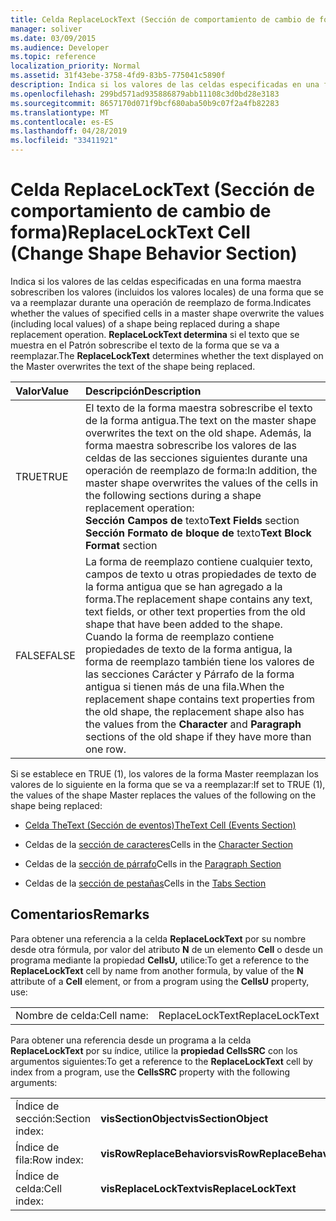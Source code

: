 ```yaml
---
title: Celda ReplaceLockText (Sección de comportamiento de cambio de forma)
manager: soliver
ms.date: 03/09/2015
ms.audience: Developer
ms.topic: reference
localization_priority: Normal
ms.assetid: 31f43ebe-3758-4fd9-83b5-775041c5890f
description: Indica si los valores de las celdas especificadas en una forma maestra sobrescriben los valores (incluidos los valores locales) de una forma que se va a reemplazar durante una operación de reemplazo de forma. ReplaceLockText determina si el texto que se muestra en el Patrón sobrescribe el texto de la forma que se va a reemplazar.
ms.openlocfilehash: 299bd571ad935886879abb11108c3d0bd28e3183
ms.sourcegitcommit: 8657170d071f9bcf680aba50b9c07f2a4fb82283
ms.translationtype: MT
ms.contentlocale: es-ES
ms.lasthandoff: 04/28/2019
ms.locfileid: "33411921"
---
```

# <a name="replacelocktext-cell-change-shape-behavior-section"></a><span data-ttu-id="2b4e8-104">Celda ReplaceLockText (Sección de comportamiento de cambio de forma)</span><span class="sxs-lookup"><span data-stu-id="2b4e8-104">ReplaceLockText Cell (Change Shape Behavior Section)</span></span>

<span data-ttu-id="2b4e8-105">Indica si los valores de las celdas especificadas en una forma maestra sobrescriben los valores (incluidos los valores locales) de una forma que se va a reemplazar durante una operación de reemplazo de forma.</span><span class="sxs-lookup"><span data-stu-id="2b4e8-105">Indicates whether the values of specified cells in a master shape overwrite the values (including local values) of a shape being replaced during a shape replacement operation.</span></span> <span data-ttu-id="2b4e8-106">**ReplaceLockText determina** si el texto que se muestra en el Patrón sobrescribe el texto de la forma que se va a reemplazar.</span><span class="sxs-lookup"><span data-stu-id="2b4e8-106">The **ReplaceLockText** determines whether the text displayed on the Master overwrites the text of the shape being replaced.</span></span> 
  
|<span data-ttu-id="2b4e8-107">**Valor**</span><span class="sxs-lookup"><span data-stu-id="2b4e8-107">**Value**</span></span>|<span data-ttu-id="2b4e8-108">**Descripción**</span><span class="sxs-lookup"><span data-stu-id="2b4e8-108">**Description**</span></span>|
|:-----|:-----|
|<span data-ttu-id="2b4e8-109">TRUE</span><span class="sxs-lookup"><span data-stu-id="2b4e8-109">TRUE</span></span>  <br/> | <span data-ttu-id="2b4e8-110">El texto de la forma maestra sobrescribe el texto de la forma antigua.</span><span class="sxs-lookup"><span data-stu-id="2b4e8-110">The text on the master shape overwrites the text on the old shape.</span></span> <span data-ttu-id="2b4e8-111">Además, la forma maestra sobrescribe los valores de las celdas de las secciones siguientes durante una operación de reemplazo de forma:</span><span class="sxs-lookup"><span data-stu-id="2b4e8-111">In addition, the master shape overwrites the values of the cells in the following sections during a shape replacement operation:</span></span>  <br/> <span data-ttu-id="2b4e8-112">**Sección Campos de** texto</span><span class="sxs-lookup"><span data-stu-id="2b4e8-112">**Text Fields** section</span></span>  <br/> <span data-ttu-id="2b4e8-113">**Sección Formato de bloque de** texto</span><span class="sxs-lookup"><span data-stu-id="2b4e8-113">**Text Block Format** section</span></span>  <br/> |
|<span data-ttu-id="2b4e8-114">FALSE</span><span class="sxs-lookup"><span data-stu-id="2b4e8-114">FALSE</span></span>  <br/> |<span data-ttu-id="2b4e8-115">La forma de reemplazo contiene cualquier texto, campos de texto u otras propiedades de texto de la forma antigua que se han agregado a la forma.</span><span class="sxs-lookup"><span data-stu-id="2b4e8-115">The replacement shape contains any text, text fields, or other text properties from the old shape that have been added to the shape.</span></span>  <br/> <span data-ttu-id="2b4e8-116">Cuando la forma de reemplazo contiene propiedades de texto de la  forma  antigua, la forma de reemplazo también tiene los valores de las secciones Carácter y Párrafo de la forma antigua si tienen más de una fila.</span><span class="sxs-lookup"><span data-stu-id="2b4e8-116">When the replacement shape contains text properties from the old shape, the replacement shape also has the values from the **Character** and **Paragraph** sections of the old shape if they have more than one row.</span></span>  <br/> |
   
<span data-ttu-id="2b4e8-117">Si se establece en TRUE (1), los valores de la forma Master reemplazan los valores de lo siguiente en la forma que se va a reemplazar:</span><span class="sxs-lookup"><span data-stu-id="2b4e8-117">If set to TRUE (1), the values of the shape Master replaces the values of the following on the shape being replaced:</span></span>
  
- [<span data-ttu-id="2b4e8-118">Celda TheText (Sección de eventos)</span><span class="sxs-lookup"><span data-stu-id="2b4e8-118">TheText Cell (Events Section)</span></span>](thetext-cell-events-section.md)
    
- <span data-ttu-id="2b4e8-119">Celdas de la [sección de caracteres](character-section.md)</span><span class="sxs-lookup"><span data-stu-id="2b4e8-119">Cells in the [Character Section](character-section.md)</span></span>
    
- <span data-ttu-id="2b4e8-120">Celdas de la [sección de párrafo](paragraph-section.md)</span><span class="sxs-lookup"><span data-stu-id="2b4e8-120">Cells in the [Paragraph Section](paragraph-section.md)</span></span>
    
- <span data-ttu-id="2b4e8-121">Celdas de la [sección de pestañas](tabs-section.md)</span><span class="sxs-lookup"><span data-stu-id="2b4e8-121">Cells in the [Tabs Section](tabs-section.md)</span></span>
    
## <a name="remarks"></a><span data-ttu-id="2b4e8-122">Comentarios</span><span class="sxs-lookup"><span data-stu-id="2b4e8-122">Remarks</span></span>

<span data-ttu-id="2b4e8-123">Para obtener una referencia a la celda **ReplaceLockText** por su nombre desde otra fórmula, por valor del atributo **N** de un elemento **Cell** o desde un programa mediante la propiedad **CellsU,** utilice:</span><span class="sxs-lookup"><span data-stu-id="2b4e8-123">To get a reference to the **ReplaceLockText** cell by name from another formula, by value of the **N** attribute of a **Cell** element, or from a program using the **CellsU** property, use:</span></span> 
  
|||
|:-----|:-----|
| <span data-ttu-id="2b4e8-124">Nombre de celda:</span><span class="sxs-lookup"><span data-stu-id="2b4e8-124">Cell name:</span></span>  <br/> | <span data-ttu-id="2b4e8-125">ReplaceLockText</span><span class="sxs-lookup"><span data-stu-id="2b4e8-125">ReplaceLockText</span></span>  <br/> |
   
<span data-ttu-id="2b4e8-126">Para obtener una referencia desde un programa a la celda **ReplaceLockText** por su índice, utilice la **propiedad CellsSRC** con los argumentos siguientes:</span><span class="sxs-lookup"><span data-stu-id="2b4e8-126">To get a reference to the **ReplaceLockText** cell by index from a program, use the **CellsSRC** property with the following arguments:</span></span> 
  
|||
|:-----|:-----|
| <span data-ttu-id="2b4e8-127">Índice de sección:</span><span class="sxs-lookup"><span data-stu-id="2b4e8-127">Section index:</span></span>  <br/> |<span data-ttu-id="2b4e8-128">**visSectionObject**</span><span class="sxs-lookup"><span data-stu-id="2b4e8-128">**visSectionObject**</span></span> <br/> |
| <span data-ttu-id="2b4e8-129">Índice de fila:</span><span class="sxs-lookup"><span data-stu-id="2b4e8-129">Row index:</span></span>  <br/> |<span data-ttu-id="2b4e8-130">**visRowReplaceBehaviors**</span><span class="sxs-lookup"><span data-stu-id="2b4e8-130">**visRowReplaceBehaviors**</span></span> <br/> |
| <span data-ttu-id="2b4e8-131">Índice de celda:</span><span class="sxs-lookup"><span data-stu-id="2b4e8-131">Cell index:</span></span>  <br/> |<span data-ttu-id="2b4e8-132">**visReplaceLockText**</span><span class="sxs-lookup"><span data-stu-id="2b4e8-132">**visReplaceLockText**</span></span> <br/> |
   

